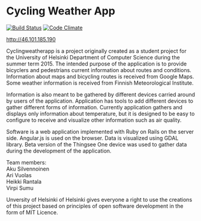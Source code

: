 # Cycling Weather App

[![Build Status](https://travis-ci.org/cwateam/cyclingweatherapp.svg?branch=master)](https://travis-ci.org/cwateam/cyclingweatherapp)
[![Code Climate](https://codeclimate.com/github/cwateam/cyclingweatherapp.png)](https://codeclimate.com/github/cwateam/cyclingweatherapp)

http://46.101.185.190

Cyclingweatherapp is a project originally created as a student project for the University of Helsinki Department of Computer Science during the summer term 2015.  The intended purpose of the application is to provide bicyclers and pedestrians current information about routes and conditions. Information about maps and bicycling routes is received from Google Maps. Some weather information is received from Finnish Meteorological Institute. 

Information is also meant to be gathered by different devices carried around by users of the application. Application has tools to add different devices to gather different forms of information.  Currently application gathers and displays only information about temperature, but it is designed to be easy to configure to receive and visualize other information such as air quality.

Software is a web application implemented with Ruby on Rails on the server side. Angular.js is used on the browser. Data is visualized using GDAL library. Beta version of the Thingsee One device was used to gather data during the development of the application.


Team members:  
Aku Silvennoinen  
Ari Vuolas  
Heikki Rantala  
Virpi Sumu  

  
Unversity of Helsinki of Helsinki gives everyone a right to use the creations of this project based on principles of open software development in the form of MIT Licence. 
